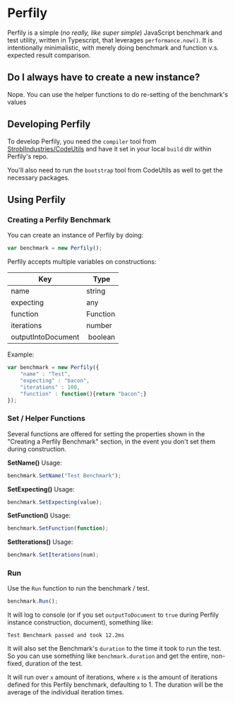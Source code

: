 # Perfily #

Perfily is a simple (*no really, like super simple*) JavaScript benchmark and test utility, written in Typescript, that leverages `performance.now()`. It is intentionally minimalistic, with merely doing benchmark and function v.s. expected result comparison.

## Do I always have to create a new instance? ##

Nope. You can use the helper functions to do re-setting of the benchmark's values

## Developing Perfily ##

To develop Perfily, you need the `compiler` tool from [StroblIndustries/CodeUtils](https://github.com/StroblIndustries/CodeUtils) and have it set in your local `build` dir within Perfily's repo.

You'll also need to run the `bootstrap` tool from CodeUtils as well to get the necessary packages.

## Using Perfily ##

### Creating a Perfily Benchmark ###

You can create an instance of Perfily by doing:

``` javascript
var benchmark = new Perfily();
```

Perfily accepts multiple variables on constructions:

Key | Type
---- | -----
name | string
expecting | any
function | Function
iterations | number
outputIntoDocument | boolean

Example:

``` javascript
var benchmark = new Perfily({
	"name" : "Test",
	"expecting" : "bacon",
    "iterations" : 100,
	"function" : function(){return "bacon";}
});
```

### Set / Helper Functions ###

Several functions are offered for setting the properties shown in the "Creating a Perfily Benchmark" section, in the event you don't set them during construction.

**SetName()** Usage:

``` javascript
benchmark.SetName("Test Benchmark");
```

**SetExpecting()** Usage:

``` javascript
benchmark.SetExpecting(value);
```

**SetFunction()** Usage:

``` javascript
benchmark.SetFunction(function);
```

**SetIterations()** Usage:

``` javascript
benchmark.SetIterations(num);
```

### Run ###

Use the `Run` function to run the benchmark / test.

``` javascript
benchmark.Run();
```

It will log to console (or if you set `outputToDocument` to `true` during Perfily instance construction, document), something like:

```
Test Benchmark passed and took 12.2ms
```

It will also set the Benchmark's `duration` to the time it took to run the test. So you can use something like `benchmark.duration` and get the entire, non-fixed, duration of the test.

It will run over `x` amount of iterations, where `x` is the amount of iterations defined for this Perfily benchmark, defaulting to 1. The duration will be the average of the individual iteration times.